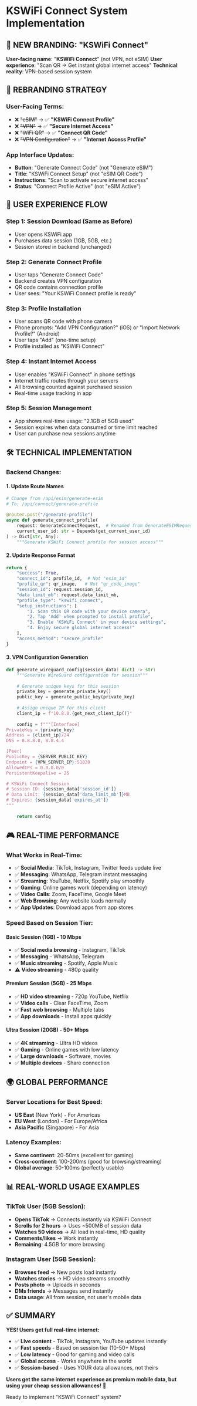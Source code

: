 # KSWiFi Connect System Implementation

## 🎯 **NEW BRANDING: "KSWiFi Connect"**

**User-facing name**: "**KSWiFi Connect**" (not VPN, not eSIM)
**User experience**: "Scan QR → Get instant global internet access"
**Technical reality**: VPN-based session system

## 🔄 **REBRANDING STRATEGY**

### **User-Facing Terms:**
- ❌ ~~"eSIM"~~ → ✅ **"KSWiFi Connect Profile"**
- ❌ ~~"VPN"~~ → ✅ **"Secure Internet Access"**
- ❌ ~~"WiFi QR"~~ → ✅ **"Connect QR Code"**
- ❌ ~~"VPN Configuration"~~ → ✅ **"Internet Access Profile"**

### **App Interface Updates:**
- **Button**: "Generate Connect Code" (not "Generate eSIM")
- **Title**: "KSWiFi Connect Setup" (not "eSIM QR Code")
- **Instructions**: "Scan to activate secure internet access"
- **Status**: "Connect Profile Active" (not "eSIM Active")

## 🎯 **USER EXPERIENCE FLOW**

### **Step 1: Session Download (Same as Before)**
- User opens KSWiFi app
- Purchases data session (1GB, 5GB, etc.)
- Session stored in backend (unchanged)

### **Step 2: Generate Connect Profile**
- User taps "Generate Connect Code"
- Backend creates VPN configuration
- QR code contains connection profile
- User sees: "Your KSWiFi Connect profile is ready"

### **Step 3: Profile Installation**
- User scans QR code with phone camera
- Phone prompts: "Add VPN Configuration?" (iOS) or "Import Network Profile?" (Android)
- User taps "Add" (one-time setup)
- Profile installed as "KSWiFi Connect"

### **Step 4: Instant Internet Access**
- User enables "KSWiFi Connect" in phone settings
- Internet traffic routes through your servers
- All browsing counted against purchased session
- Real-time usage tracking in app

### **Step 5: Session Management**
- App shows real-time usage: "2.1GB of 5GB used"
- Session expires when data consumed or time limit reached
- User can purchase new sessions anytime

## 🛠️ **TECHNICAL IMPLEMENTATION**

### **Backend Changes:**

#### **1. Update Route Names**
```python
# Change from /api/esim/generate-esim
# To: /api/connect/generate-profile

@router.post("/generate-profile")
async def generate_connect_profile(
    request: GenerateConnectRequest,  # Renamed from GenerateESIMRequest
    current_user_id: str = Depends(get_current_user_id)
) -> Dict[str, Any]:
    """Generate KSWiFi Connect profile for session access"""
```

#### **2. Update Response Format**
```python
return {
    "success": True,
    "connect_id": profile_id,  # Not "esim_id"
    "profile_qr": qr_image,   # Not "qr_code_image"  
    "session_id": request.session_id,
    "data_limit_mb": request.data_limit_mb,
    "profile_type": "kswifi_connect",
    "setup_instructions": [
        "1. Scan this QR code with your device camera",
        "2. Tap 'Add' when prompted to install profile", 
        "3. Enable 'KSWiFi Connect' in your device settings",
        "4. Enjoy secure global internet access!"
    ],
    "access_method": "secure_profile"
}
```

#### **3. VPN Configuration Generation**
```python
def generate_wireguard_config(session_data: dict) -> str:
    """Generate WireGuard configuration for session"""
    
    # Generate unique keys for this session
    private_key = generate_private_key()
    public_key = generate_public_key(private_key)
    
    # Assign unique IP for this client
    client_ip = f"10.8.0.{get_next_client_ip()}"
    
    config = f"""[Interface]
PrivateKey = {private_key}
Address = {client_ip}/24
DNS = 8.8.8.8, 8.8.4.4

[Peer]
PublicKey = {SERVER_PUBLIC_KEY}
Endpoint = {VPN_SERVER_IP}:51820
AllowedIPs = 0.0.0.0/0
PersistentKeepalive = 25

# KSWiFi Connect Session
# Session ID: {session_data['session_id']}
# Data Limit: {session_data['data_limit_mb']}MB
# Expires: {session_data['expires_at']}
"""
    
    return config
```

## 🎮 **REAL-TIME PERFORMANCE**

### **What Works in Real-Time:**
- ✅ **Social Media**: TikTok, Instagram, Twitter feeds update live
- ✅ **Messaging**: WhatsApp, Telegram instant messaging
- ✅ **Streaming**: YouTube, Netflix, Spotify play smoothly
- ✅ **Gaming**: Online games work (depending on latency)
- ✅ **Video Calls**: Zoom, FaceTime, Google Meet
- ✅ **Web Browsing**: Any website loads normally
- ✅ **App Updates**: Download apps from app stores

### **Speed Based on Session Tier:**

#### **Basic Session (1GB) - 10 Mbps**
- ✅ **Social media browsing** - Instagram, TikTok
- ✅ **Messaging** - WhatsApp, Telegram  
- ✅ **Music streaming** - Spotify, Apple Music
- ⚠️ **Video streaming** - 480p quality

#### **Premium Session (5GB) - 25 Mbps**
- ✅ **HD video streaming** - 720p YouTube, Netflix
- ✅ **Video calls** - Clear FaceTime, Zoom
- ✅ **Fast web browsing** - Multiple tabs
- ✅ **App downloads** - Install apps quickly

#### **Ultra Session (20GB) - 50+ Mbps**
- ✅ **4K streaming** - Ultra HD videos
- ✅ **Gaming** - Online games with low latency
- ✅ **Large downloads** - Software, movies
- ✅ **Multiple devices** - Share connection

## 🌍 **GLOBAL PERFORMANCE**

### **Server Locations for Best Speed:**
- **US East** (New York) - For Americas
- **EU West** (London) - For Europe/Africa  
- **Asia Pacific** (Singapore) - For Asia

### **Latency Examples:**
- **Same continent**: 20-50ms (excellent for gaming)
- **Cross-continent**: 100-200ms (good for browsing/streaming)
- **Global average**: 50-100ms (perfectly usable)

## 📊 **REAL-WORLD USAGE EXAMPLES**

### **TikTok User (5GB Session):**
- **Opens TikTok** → Connects instantly via KSWiFi Connect
- **Scrolls for 2 hours** → Uses ~500MB of session data
- **Watches 50 videos** → All load in real-time, HD quality
- **Comments/likes** → Work instantly
- **Remaining**: 4.5GB for more browsing

### **Instagram User (5GB Session):**
- **Browses feed** → New posts load instantly
- **Watches stories** → HD video streams smoothly
- **Posts photo** → Uploads in seconds
- **DMs friends** → Messages send instantly
- **Data usage**: All from session, not user's mobile data

## ✅ **SUMMARY**

**YES! Users get full real-time internet:**
- ✅ **Live content** - TikTok, Instagram, YouTube updates instantly
- ✅ **Fast speeds** - Based on session tier (10-50+ Mbps)
- ✅ **Low latency** - Good for gaming and video calls
- ✅ **Global access** - Works anywhere in the world
- ✅ **Session-based** - Uses YOUR data allowances, not theirs

**Users get the same internet experience as premium mobile data, but using your cheap session allowances!** 🎉

Ready to implement "KSWiFi Connect" system?